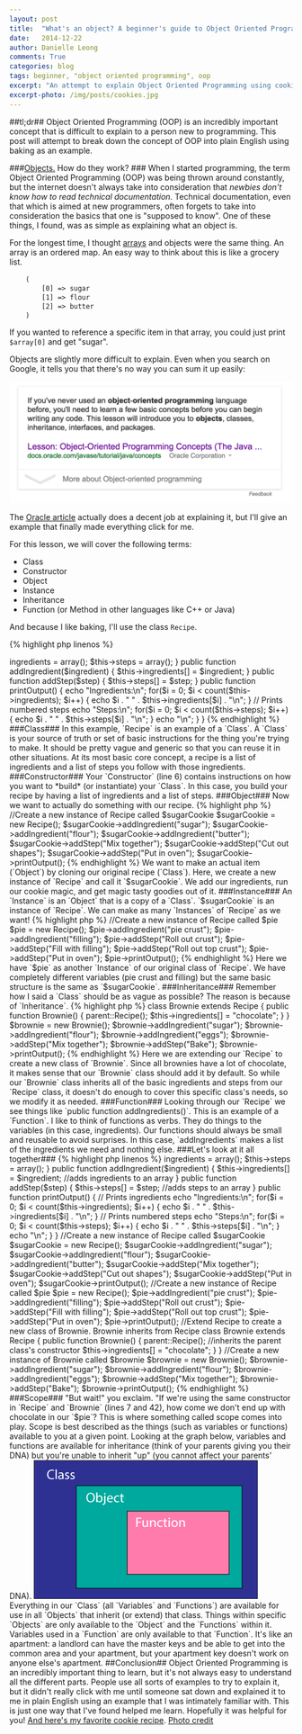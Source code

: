 ```yaml
---
layout: post
title:  "What's an object? A beginner's guide to Object Oriented Programming"
date:   2014-12-22
author: Danielle Leong
comments: True
categories: blog
tags: beginner, "object oriented programming", oop
excerpt: "An attempt to explain Object Oriented Programming using cookies, pies, and brownies." 
excerpt-photo: /img/posts/cookies.jpg
---
```


##tl;dr##
Object Oriented Programming (OOP) is an incredibly important concept that is difficult to explain to a person new to programming. This post will attempt to break down the concept of OOP into plain English using baking as an example. 

###<a href="/img/posts/magnets.jpg">Objects.</a> How do they work? ###
When I started programming, the term Object Oriented Programming (OOP) was being thrown around constantly, but the internet doesn't always take into consideration that *newbies don't know how to read technical documentation*. Technical documentation, even that which is aimed at new programmers, often forgets to take into consideration the basics that one is "supposed to know". One of these things, I found, was as simple as explaining what an object is. 

For the longest time, I thought <a href="http://php.net/manual/en/language.types.array.php">arrays</a> and objects were the same thing. An array is an ordered map. An easy way to think about this is like a grocery list. 

``` Array
    (
        [0] => sugar
        [1] => flour
        [2] => butter
    )
```

If you wanted to reference a specific item in that array, you could just print `$array[0]` and get "sugar". 
 
Objects are slightly more difficult to explain. Even when you search on Google, it tells you that there's no way you can sum it up easily: 

<img src="/img/posts/ooo.png" alt="Thanks, Google"/>

The <a href="http://docs.oracle.com/javase/tutorial/java/concepts/object.html">Oracle article</a> actually does a decent job at explaining it, but I'll give an example that finally made everything click for me. 

For this lesson, we will cover the following terms: 

* Class
* Constructor
* Object
* Instance 
* Inheritance
* Function (or Method in other languages like C++ or Java)

And because I like baking, I'll use the class `Recipe`.


{% highlight php linenos %}
<? php
class Recipe {
	protected $ingredients;
	protected $steps;

	public function Recipe() { 
		$this->ingredients = array();
		$this->steps = array();
	}

	public function addIngredient($ingredient) {
		$this->ingredients[] = $ingredient; 
	}

	public function addStep($step) {
		$this->steps[] = $step; 
	}

	public function printOutput() {
		echo "Ingredients:\n";

		for($i = 0; $i < count($this->ingredients); $i++) {
			echo $i . " " . $this->ingredients[$i] . "\n";
		}

		// Prints numbered steps
		echo "Steps:\n";

		for($i = 0; $i < count($this->steps); $i++) {
			echo $i . " " . $this->steps[$i] . "\n";
		}

		echo "\n";
	}
}

{% endhighlight %}


###Class###
In this example, `Recipe` is an example of a `Class`. A `Class` is your source of truth or set of basic instructions for the thing you're trying to make. It should be pretty vague and generic so that you can reuse it in other situations. At its most basic core concept, a recipe is a list of ingredients and a list of steps you follow with those ingredients. 

###Constructor###
Your `Constructor` (line 6) contains instructions on how you want to *build* (or instantiate) your `Class`. In this case, you build your recipe by having a list of ingredients and a list of steps. 


###Object###

Now we want to actually do something with our recipe. 
{% highlight php %}

//Create a new instance of Recipe called $sugarCookie
$sugarCookie = new Recipe();
$sugarCookie->addIngredient("sugar");
$sugarCookie->addIngredient("flour");
$sugarCookie->addIngredient("butter");
$sugarCookie->addStep("Mix together");
$sugarCookie->addStep("Cut out shapes");
$sugarCookie->addStep("Put in oven");
$sugarCookie->printOutput();

{% endhighlight %}

We want to make an actual item (`Object`) by cloning our original recipe (`Class`). Here, we create a new instance of `Recipe` and call it `$sugarCookie`. We add our ingredients, run our cookie magic, and get magic tasty goodies out of it.  

###Instance###
An `Instance` is an `Object` that is a copy of a `Class`. `$sugarCookie` is an instance of `Recipe`. We can make as many `Instances` of `Recipe` as we want! 

{% highlight php %}
//Create a new instance of Recipe called $pie
$pie = new Recipe();
$pie->addIngredient("pie crust");
$pie->addIngredient("filling");
$pie->addStep("Roll out crust");
$pie->addStep("Fill with filling");
$pie->addStep("Roll out top crust");
$pie->addStep("Put in oven");
$pie->printOutput();

{% endhighlight %}

Here we have `$pie` as another `Instance` of our original class of `Recipe`. We have completely different variables (pie crust and filling) but the same basic structure is the same as `$sugarCookie`. 

###Inheritance###
Remember how I said a `Class` should be as vague as possible? The reason is because of `Inheritance`. 

{% highlight php %}

class Brownie extends Recipe {
	public function Brownie() {
		parent::Recipe();
		$this->ingredients[] = "chocolate";
	}
}

$brownie = new Brownie();
$brownie->addIngredient("sugar");
$brownie->addIngredient("flour");
$brownie->addIngredient("eggs");
$brownie->addStep("Mix together");
$brownie->addStep("Bake");
$brownie->printOutput();

{% endhighlight %}

Here we are extending our `Recipe` to create a new class of `Brownie`. Since all brownies have a lot of chocolate, it makes sense that our `Brownie` class should add it by default. So while our `Brownie` class inherits all of the basic ingredients and steps from our `Recipe` class, it doesn't do enough to cover this specific class's needs, so we modify it as needed.


###Function### 
Looking through our `Recipe` we see things like `public function addIngredients()`. This is an example of a `Function`. I like to think of functions as verbs. They do things to the variables (in this case, ingredients). Our functions should always be small and reusable to avoid surprises. In this case, `addIngredients` makes a list of the ingredients we need and nothing else. 

###Let's look at it all together###

{% highlight php linenos %}
<?php
//Make a new recipe class that is easy to duplicate 
class Recipe {
	protected $ingredients;
	protected $steps;

	public function Recipe() { //the constructor that builds our class
		$this->ingredients = array();
		$this->steps = array();
	}

	public function addIngredient($ingredient) {
		$this->ingredients[] = $ingredient; //adds ingredients to an array
	}

	public function addStep($step) {
		$this->steps[] = $step; //adds steps to an array
	}

	public function printOutput() {
		// Prints ingredients
		echo "Ingredients:\n";

		for($i = 0; $i < count($this->ingredients); $i++) {
			echo $i . " " . $this->ingredients[$i] . "\n";
		}

		// Prints numbered steps
		echo "Steps:\n";

		for($i = 0; $i < count($this->steps); $i++) {
			echo $i . " " . $this->steps[$i] . "\n";
		}

		echo "\n";
	}
}

//Create a new instance of Recipe called $sugarCookie
$sugarCookie = new Recipe();
$sugarCookie->addIngredient("sugar");
$sugarCookie->addIngredient("flour");
$sugarCookie->addIngredient("butter");
$sugarCookie->addStep("Mix together");
$sugarCookie->addStep("Cut out shapes");
$sugarCookie->addStep("Put in oven");
$sugarCookie->printOutput();

//Create a new instance of Recipe called $pie
$pie = new Recipe();
$pie->addIngredient("pie crust");
$pie->addIngredient("filling");
$pie->addStep("Roll out crust");
$pie->addStep("Fill with filling");
$pie->addStep("Roll out top crust");
$pie->addStep("Put in oven");
$pie->printOutput();


//Extend Recipe to create a new class of Brownie. Brownie inherits from Recipe
class Brownie extends Recipe {
	public function Brownie() {
		parent::Recipe(); //inherits the parent class's constructor
		$this->ingredients[] = "chocolate";
	}
}

//Create a new instance of Brownie called $brownie
$brownie = new Brownie();
$brownie->addIngredient("sugar");
$brownie->addIngredient("flour");
$brownie->addIngredient("eggs");
$brownie->addStep("Mix together");
$brownie->addStep("Bake");
$brownie->printOutput();


{% endhighlight %}


###Scope###
"But wait!" you exclaim. "If we're using the same constructor in `Recipe` and `Brownie` (lines 7 and 42), how come we don't end up with chocolate in our `$pie`? This is where something called scope comes into play. Scope is best described as the things (such as variables or functions) available to you at a given point. Looking at the graph below, variables and functions are available for inheritance (think of your parents giving you their DNA) but you're unable to inherit "up" (you cannot affect your parents' DNA). 

<img src="/img/posts/scope.png" alt="Scope box model"/>

Everything in our `Class` (all `Variables` and `Functions`) are available for use in all `Objects` that inherit (or extend) that class. Things within specific `Objects` are only available to the `Object` and the `Functions` within it. Variables used in a `Function` are only available to that `Function`. It's like an apartment: a landlord can have the master keys and be able to get into the common area and your apartment, but your apartment key doesn't work on anyone else's apartment.  

##Conclusion##
Object Oriented Programming is an incredibly important thing to learn, but it's not always easy to understand all the different parts. People use all sorts of examples to try to explain it, but it didn't really click with me until someone sat down and explained it to me in plain English using an example that I was intimately familiar with. This is just one way that I've found helped me learn. Hopefully it was helpful for you! 

<a href="http://www.seriouseats.com/recipes/2013/12/the-food-lab-best-chocolate-chip-cookie-recipe.html">And here's my favorite cookie recipe</a>.
 
<a href="http://www.ambitiouskitchen.com/2012/08/peanut-butter-chocolate-chip-cookies-with-sea-salt/">Photo credit</a>
